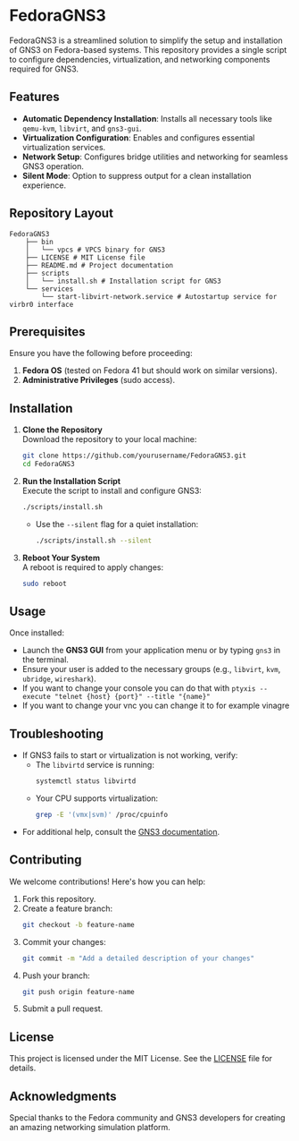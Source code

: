 # FedoraGNS3

FedoraGNS3 is a streamlined solution to simplify the setup and installation of GNS3 on Fedora-based systems. This repository provides a single script to configure dependencies, virtualization, and networking components required for GNS3.

## Features

- **Automatic Dependency Installation**: Installs all necessary tools like `qemu-kvm`, `libvirt`, and `gns3-gui`.
- **Virtualization Configuration**: Enables and configures essential virtualization services.
- **Network Setup**: Configures bridge utilities and networking for seamless GNS3 operation.
- **Silent Mode**: Option to suppress output for a clean installation experience.

## Repository Layout

```
FedoraGNS3
    ├── bin
    │   └── vpcs # VPCS binary for GNS3
    ├── LICENSE # MIT License file
    ├── README.md # Project documentation
    ├── scripts
    │   └── install.sh # Installation script for GNS3
    └── services
        └── start-libvirt-network.service # Autostartup service for virbr0 interface
```

## Prerequisites

Ensure you have the following before proceeding:

1. **Fedora OS** (tested on Fedora 41 but should work on similar versions).
2. **Administrative Privileges** (sudo access).

## Installation

1. **Clone the Repository**  
   Download the repository to your local machine:
   ```bash
   git clone https://github.com/yourusername/FedoraGNS3.git
   cd FedoraGNS3
   ```

2. **Run the Installation Script**  
   Execute the script to install and configure GNS3:
   ```bash
   ./scripts/install.sh
   ```
   - Use the `--silent` flag for a quiet installation:
     ```bash
     ./scripts/install.sh --silent
     ```

3. **Reboot Your System**  
   A reboot is required to apply changes:
   ```bash
   sudo reboot
   ```

## Usage

Once installed:

- Launch the **GNS3 GUI** from your application menu or by typing `gns3` in the terminal.
- Ensure your user is added to the necessary groups (e.g., `libvirt`, `kvm`, `ubridge`, `wireshark`).
- If you want to change your console you can do that with ```ptyxis --execute "telnet {host} {port}" --title "{name}"```
- If you want to change your vnc you can change it to for example vinagre

## Troubleshooting

- If GNS3 fails to start or virtualization is not working, verify:
  - The `libvirtd` service is running:
    ```bash
    systemctl status libvirtd
    ```
  - Your CPU supports virtualization:
    ```bash
    grep -E '(vmx|svm)' /proc/cpuinfo
    ```
- For additional help, consult the [GNS3 documentation](https://docs.gns3.com/).

## Contributing

We welcome contributions! Here's how you can help:

1. Fork this repository.
2. Create a feature branch:
   ```bash
   git checkout -b feature-name
   ```
3. Commit your changes:
   ```bash
   git commit -m "Add a detailed description of your changes"
   ```
4. Push your branch:
   ```bash
   git push origin feature-name
   ```
5. Submit a pull request.

## License

This project is licensed under the MIT License. See the [LICENSE](LICENSE) file for details.

## Acknowledgments

Special thanks to the Fedora community and GNS3 developers for creating an amazing networking simulation platform.
